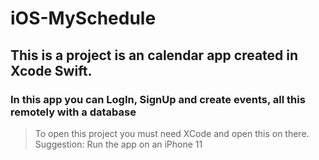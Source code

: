 # iOS-MySchedule


## This is a project is an calendar app created in Xcode Swift.
### In this app you can LogIn, SignUp and create events, all this remotely with a database

> To open this project you must need XCode and open this on there.
> Suggestion: Run the app on an iPhone 11

